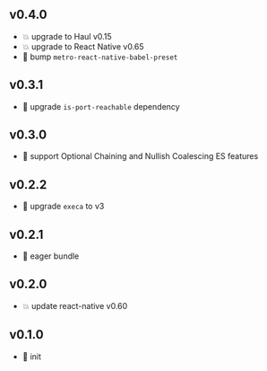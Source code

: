 ## v0.4.0

* 💥 upgrade to Haul v0.15
* 💥 upgrade to React Native v0.65
* 🐞 bump `metro-react-native-babel-preset`

## v0.3.1

* 🐞 upgrade `is-port-reachable` dependency

## v0.3.0

* 🌱 support Optional Chaining and Nullish Coalescing ES features

## v0.2.2

* 🐞 upgrade `execa` to v3

## v0.2.1

* 🐞 eager bundle

## v0.2.0

* 💥 update react-native v0.60

## v0.1.0

* 🐣 init

